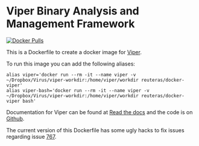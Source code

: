 # Viper Binary Analysis and Management Framework

[![Docker Pulls](https://img.shields.io/docker/pulls/reuteras/docker-viper.svg?style=plastic)](https://hub.docker.com/r/reuteras/docker-viper/)

This is a Dockerfile to create a docker image for [Viper][1].

To run this image you can add the following aliases:

    alias viper='docker run --rm -it --name viper -v ~/Dropbox/Virus/viper-workdir:/home/viper/workdir reuteras/docker-viper'
    alias viper-bash='docker run --rm -it --name viper -v ~/Dropbox/Virus/viper-workdir:/home/viper/workdir reuteras/docker-viper bash'

Documentation for Viper can be found at [Read the docs][2] and the code is on [Github][3].

The current version of this Dockerfile has some ugly hacks to fix issues regarding issue [767](https://github.com/viper-framework/viper/issues/767).

 [1]: http://viper.li
 [2]: http://viper-framework.readthedocs.io/en/latest/index.html
 [3]: https://github.com/viper-framework/viper

